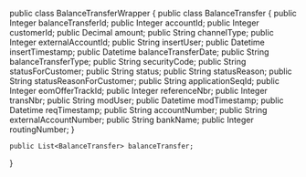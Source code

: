 public class BalanceTransferWrapper {
    public class BalanceTransfer {
        public Integer balanceTransferId;
        public Integer accountId;
        public Integer customerId;
        public Decimal amount;
        public String channelType;
        public Integer externalAccountId;
        public String insertUser;
        public Datetime insertTimestamp;
        public Datetime balanceTransferDate;
        public String balanceTransferType;
        public String securityCode;
        public String statusForCustomer;
        public String status;
        public String statusReason;
        public String statusReasonForCustomer;
        public String applicationSeqId;
        public Integer eomOfferTrackId;
        public Integer referenceNbr;
        public Integer transNbr;
        public String modUser;
        public Datetime modTimestamp;
        public Datetime reqTimestamp;
        public String accountNumber;
        public String externalAccountNumber;
        public String bankName;
        public Integer routingNumber;
    }
    
    public List<BalanceTransfer> balanceTransfer;
}
